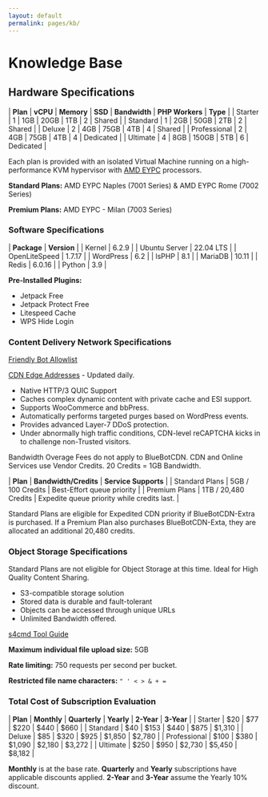 ```yaml
---
layout: default
permalink: pages/kb/
---
```

# Knowledge Base

## Hardware Specifications

| **Plan**     | **vCPU** | **Memory** | **SSD** | **Bandwidth** | **PHP Workers** | **Type** |
| Starter      | 1 | 1GB | 20GB | 1TB | 2 | Shared |
| Standard     | 1 | 2GB | 50GB | 2TB | 2 | Shared |
| Deluxe       | 2 | 4GB | 75GB | 4TB | 4 | Shared |
| Professional | 2 | 4GB | 75GB | 4TB | 4 | Dedicated |
| Ultimate     | 4 | 8GB | 150GB | 5TB | 6 | Dedicated |

Each plan is provided with an isolated Virtual Machine running on a high-performance KVM hypervisor with [AMD EYPC](https://www.linode.com/amd/) processors.

**Standard Plans:** AMD EYPC Naples (7001 Series) & AMD EYPC Rome (7002 Series)

**Premium Plans:** AMD EYPC - Milan (7003 Series)

### Software Specifications

| **Package**   | **Version** |
| Kernel        | 6.2.9 |
| Ubuntu Server | 22.04 LTS |
| OpenLiteSpeed | 1.7.17 |
| WordPress     | 6.2 |
| lsPHP         | 8.1 |
| MariaDB       | 10.11 |
| Redis         | 6.0.16 |
| Python        | 3.9 |

**Pre-Installed Plugins:**

- Jetpack Free
- Jetpack Protect Free
- Litespeed Cache
- WPS Hide Login

### Content Delivery Network Specifications

[Friendly Bot Allowlist](https://www.quic.cloud/docs/cdn/friendly-bot-allowlist/)

[CDN Edge Addresses](https://quic.cloud/ips) - Updated daily.

- Native HTTP/3 QUIC Support
- Caches complex dynamic content with private cache and ESI support.
- Supports WooCommerce and bbPress.
- Automatically performs targeted purges based on WordPress events.
- Provides advanced Layer-7 DDoS protection.
- Under abnormally high traffic conditions, CDN-level reCAPTCHA kicks in to challenge non-Trusted visitors.

Bandwidth Overage Fees do not apply to BlueBotCDN. CDN and Online Services use Vendor Credits. 20 Credits = 1GB Bandwidth.

| **Plan**       | **Bandwidth/Credits** | **Service Supports** |
| Standard Plans | 5GB / 100 Credits    | Best-Effort queue priority |
| Premium Plans  | 1TB / 20,480 Credits | Expedite queue priority while credits last. |

Standard Plans are eligible for Expedited CDN priority if BlueBotCDN-Extra is purchased. If a Premium Plan also purchases BlueBotCDN-Exta, they are allocated an additional 20,480 credits.

### Object Storage Specifications

Standard Plans are not eligible for Object Storage at this time. Ideal for High Quality Content Sharing.

- S3-compatible storage solution
- Stored data is durable and fault-tolerant
- Objects can be accessed through unique URLs
- Unlimited Bandwidth offered.

[s4cmd Tool Guide](https://www.linode.com/docs/products/storage/object-storage/guides/s4cmd/)

**Maximum individual file upload size:** 5GB

**Rate limiting:** 750 requests per second per bucket.

**Restricted file name characters:** ```" ' < > & + =```

### Total Cost of Subscription Evaluation

| **Plan**     | **Monthly** | **Quarterly** | **Yearly** | **2-Year** | **3-Year** |
| Starter      | $20         | $77           | $220       | $440       | $660   |
| Standard     | $40         | $153          | $440       | $875       | $1,310 |
| Deluxe       | $85         | $320          | $925       | $1,850     | $2,780 |
| Professional | $100        | $380          | $1,090     | $2,180     | $3,272 |
| Ultimate     | $250        | $950          | $2,730     | $5,450     | $8,182 |

**Monthly** is at the base rate. **Quarterly** and **Yearly** subscriptions have applicable discounts applied. **2-Year** and **3-Year** assume the Yearly 10% discount.
